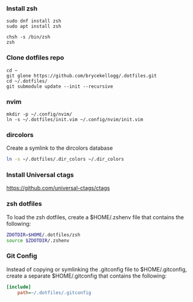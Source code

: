 ### Install zsh ###
```
sudo dnf install zsh
sudo apt install zsh

chsh -s /bin/zsh
zsh
```

### Clone dotfiles repo ###

```
cd ~
git glone https://github.com/brycekellogg/.dotfiles.git
cd ~/.dotfiles/
git submodule update --init --recursive
```

### nvim ###
```
mkdir -p ~/.config/nvim/
ln -s ~/.dotfiles/init.vim ~/.config/nvim/init.vim
```

### dircolors ###
Create a symlink to the dircolors database
```zsh
ln -s ~/.dotfiles/.dir_colors ~/.dir_colors
```

### Install Universal ctags ###
https://github.com/universal-ctags/ctags


### zsh dotfiles ###
To load the zsh dotfiles, create a $HOME/.zshenv file that
contains the following:

```zsh
ZDOTDIR=$HOME/.dotfiles/zsh
source $ZDOTDIR/.zshenv
```

### Git Config ###
Instead of copying or symlinking the .gitconfig file to $HOME/.gitconfig,
create a separate $HOME/.gitconfig that contains the following:

```INI
[include]
    path=~/.dotfiles/.gitconfig
```

